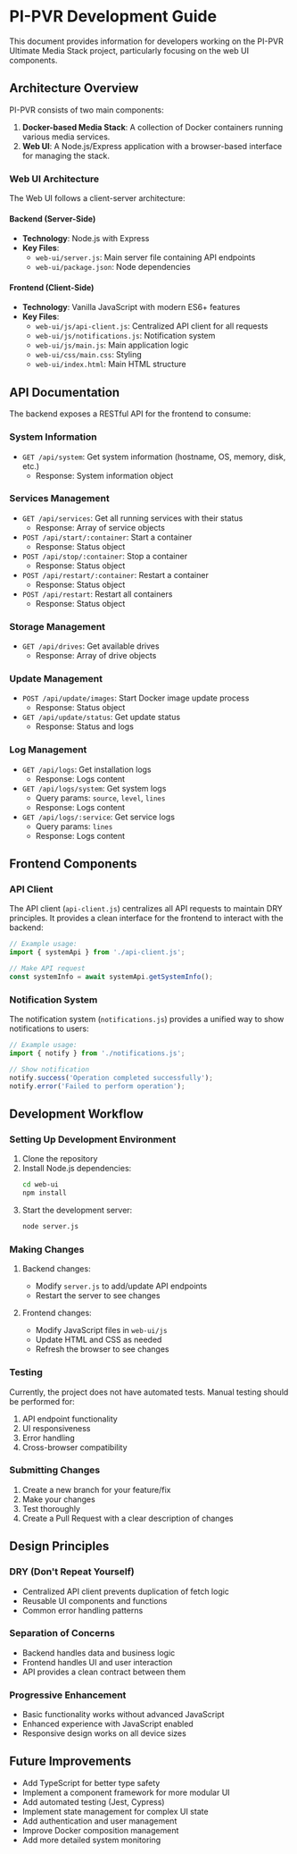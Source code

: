 # PI-PVR Development Guide

This document provides information for developers working on the PI-PVR Ultimate Media Stack project, particularly focusing on the web UI components.

## Architecture Overview

PI-PVR consists of two main components:

1. **Docker-based Media Stack**: A collection of Docker containers running various media services.
2. **Web UI**: A Node.js/Express application with a browser-based interface for managing the stack.

### Web UI Architecture

The Web UI follows a client-server architecture:

#### Backend (Server-Side)

- **Technology**: Node.js with Express
- **Key Files**:
  - `web-ui/server.js`: Main server file containing API endpoints
  - `web-ui/package.json`: Node dependencies

#### Frontend (Client-Side)

- **Technology**: Vanilla JavaScript with modern ES6+ features
- **Key Files**:
  - `web-ui/js/api-client.js`: Centralized API client for all requests
  - `web-ui/js/notifications.js`: Notification system
  - `web-ui/js/main.js`: Main application logic
  - `web-ui/css/main.css`: Styling
  - `web-ui/index.html`: Main HTML structure

## API Documentation

The backend exposes a RESTful API for the frontend to consume:

### System Information

- `GET /api/system`: Get system information (hostname, OS, memory, disk, etc.)
  - Response: System information object

### Services Management

- `GET /api/services`: Get all running services with their status
  - Response: Array of service objects
- `POST /api/start/:container`: Start a container
  - Response: Status object
- `POST /api/stop/:container`: Stop a container
  - Response: Status object
- `POST /api/restart/:container`: Restart a container
  - Response: Status object
- `POST /api/restart`: Restart all containers
  - Response: Status object

### Storage Management

- `GET /api/drives`: Get available drives
  - Response: Array of drive objects

### Update Management

- `POST /api/update/images`: Start Docker image update process
  - Response: Status object
- `GET /api/update/status`: Get update status
  - Response: Status and logs

### Log Management

- `GET /api/logs`: Get installation logs
  - Response: Logs content
- `GET /api/logs/system`: Get system logs
  - Query params: `source`, `level`, `lines`
  - Response: Logs content
- `GET /api/logs/:service`: Get service logs
  - Query params: `lines`
  - Response: Logs content

## Frontend Components

### API Client

The API client (`api-client.js`) centralizes all API requests to maintain DRY principles. It provides a clean interface for the frontend to interact with the backend:

```javascript
// Example usage:
import { systemApi } from './api-client.js';

// Make API request
const systemInfo = await systemApi.getSystemInfo();
```

### Notification System

The notification system (`notifications.js`) provides a unified way to show notifications to users:

```javascript
// Example usage:
import { notify } from './notifications.js';

// Show notification
notify.success('Operation completed successfully');
notify.error('Failed to perform operation');
```

## Development Workflow

### Setting Up Development Environment

1. Clone the repository
2. Install Node.js dependencies:
   ```bash
   cd web-ui
   npm install
   ```
3. Start the development server:
   ```bash
   node server.js
   ```

### Making Changes

1. Backend changes:
   - Modify `server.js` to add/update API endpoints
   - Restart the server to see changes

2. Frontend changes:
   - Modify JavaScript files in `web-ui/js`
   - Update HTML and CSS as needed
   - Refresh the browser to see changes

### Testing

Currently, the project does not have automated tests. Manual testing should be performed for:

1. API endpoint functionality
2. UI responsiveness
3. Error handling
4. Cross-browser compatibility

### Submitting Changes

1. Create a new branch for your feature/fix
2. Make your changes
3. Test thoroughly
4. Create a Pull Request with a clear description of changes

## Design Principles

### DRY (Don't Repeat Yourself)

- Centralized API client prevents duplication of fetch logic
- Reusable UI components and functions
- Common error handling patterns

### Separation of Concerns

- Backend handles data and business logic
- Frontend handles UI and user interaction
- API provides a clean contract between them

### Progressive Enhancement

- Basic functionality works without advanced JavaScript
- Enhanced experience with JavaScript enabled
- Responsive design works on all device sizes

## Future Improvements

- Add TypeScript for better type safety
- Implement a component framework for more modular UI
- Add automated testing (Jest, Cypress)
- Implement state management for complex UI state
- Add authentication and user management
- Improve Docker composition management
- Add more detailed system monitoring